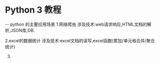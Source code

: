 Python 3 教程
============
-- python 的主要应用场景
1.网络爬虫
涉及技术:web请求响应,HTML文档的解析,JSON库,DB.

2.excel的数据统计
涉及技术:excel文档的读写,excel函数(累加/单元格合并/聚合统计)

3.